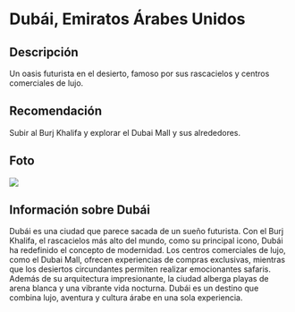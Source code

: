 # Dubái, Emiratos Árabes Unidos

## Descripción
Un oasis futurista en el desierto, famoso por sus rascacielos y centros comerciales de lujo.

## Recomendación
Subir al Burj Khalifa y explorar el Dubai Mall y sus alrededores.

## Foto
![](https://media.tacdn.com/media/attractions-splice-spp-674x446/0b/de/fe/bc.jpg)

## Información sobre Dubái
Dubái es una ciudad que parece sacada de un sueño futurista. Con el Burj Khalifa, el rascacielos más alto del mundo, como su principal icono, Dubái ha redefinido el concepto de modernidad. Los centros comerciales de lujo, como el Dubai Mall, ofrecen experiencias de compras exclusivas, mientras que los desiertos circundantes permiten realizar emocionantes safaris. Además de su arquitectura impresionante, la ciudad alberga playas de arena blanca y una vibrante vida nocturna. Dubái es un destino que combina lujo, aventura y cultura árabe en una sola experiencia.